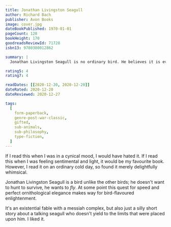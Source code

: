 ```yaml
---
title: Jonathan Livingston Seagull
author: Richard Bach
publisher: Avon Books
image: cover.jpg
dateBookPublished: 1970-01-01
pageCount: 128
bookHeight: 170
goodreadsReviewId: 71728
isbn13: 9780380012862

summary: |
  Jonathan Livingston Seagull is no ordinary bird. He believes it is every gull's right to fly, to reach the ultimate freedom of challenge and discovery, finding his greatest reward in teaching younger gulls the joy of flight and the power of dreams.

rating5: 4
rating7: 4

readDates: [[2020-12-20, 2020-12-20]]
dateRated: 2020-12-20
dateReviewed: 2020-12-27

tags:
  [
    form-paperback,
    genre-post-war-classic,
    gifted,
    sub-animals,
    sub-philosophy,
    type-fiction,
  ]
---
```


If I read this when I was in a cynical mood, I would have hated it. If I read this when I was feeling sentimental and light, it would be my favourite book. However, I read it on an ordinary cold day, so found it merely delightfully whimsical.

Jonathan Livingston Seagull is a bird unlike the other birds; he doesn't want to hunt to survive, he wants to _fly_. At some point this quest for speed and perfect ornithological elegance makes way for bird-flavoured enlightenment.

It's an existential fable with a messiah complex, but also just a silly short story about a talking seagull who doesn't yield to the limits that were placed upon him. I liked it.
